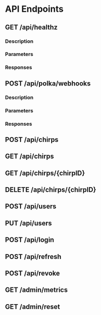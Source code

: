 # API Endpoints

## GET /api/healthz

### Description

### Parameters

### Responses

## POST /api/polka/webhooks

### Description

### Parameters

### Responses

## POST /api/chirps

## GET /api/chirps

## GET /api/chirps/{chirpID}

## DELETE /api/chirps/{chirpID}

## POST /api/users

## PUT /api/users

## POST /api/login

## POST /api/refresh

## POST /api/revoke

## GET /admin/metrics

## GET /admin/reset

